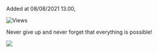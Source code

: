 Added at 08/08/2021 13.00,

![Views](https://komarev.com/ghpvc/?username=OguzhanUmutlu&label=Total%20Profile%20Views&color=f76394&style=flat)

Never give up and never forget that everything is possible!


![](https://lanyard-profile-readme.vercel.app/api/460154149040947211)
